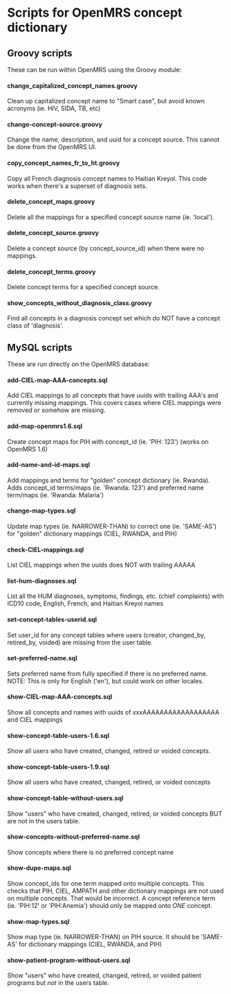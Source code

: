 # Scripts for OpenMRS concept dictionary

## Groovy scripts

These can be run within OpenMRS using the Groovy module:

#### change_capitalized_concept_names.groovy

Clean up capitalized concept name to "Smart case", but avoid known acronyms (ie.  HIV, SIDA, TB, etc)

#### change-concept-source.groovy

Change the name, description, and uuid for a concept source.  This cannot be done from the OpenMRS UI.

#### copy_concept_names_fr_to_ht.groovy

Copy all French diagnosis concept names to Haitian Kreyol.  This code works when there's a superset of diagnosis sets.

#### delete_concept_maps.groovy

Delete all the mappings for a specified concept source name (ie. 'local').

#### delete_concept_source.groovy

Delete a concept source (by concept_source_id) when there were no mappings.

#### delete_concept_terms.groovy

Delete concept terms for a specified concept source.

#### show_concepts_without_diagnosis_class.groovy

Find all concepts in a diagnosis concept set which do NOT have a concept class of 'diagnosis'.



## MySQL scripts

These are run directly on the OpenMRS database:

#### add-CIEL-map-AAA-concepts.sql

Add CIEL mappings to all concepts that have uuids with trailing AAA's and currently missing mappings.  This covers cases where CIEL mappings were removed or somehow are missing.

#### add-map-openmrs1.6.sql

Create concept maps for PIH with concept_id (ie.  'PIH: 123') (works on OpenMRS 1.6)

#### add-name-and-id-maps.sql

Add mappings and terms for "golden" concept dictionary (ie. Rwanda).  Adds concept_id terms/maps (ie. 'Rwanda: 123') and preferred name term/maps (ie. 'Rwanda:  Malaria')

#### change-map-types.sql

Update map types (ie.  NARROWER-THAN) to correct one (ie.  'SAME-AS') for "golden" dictionary mappings (CIEL, RWANDA, and PIH)

#### check-CIEL-mappings.sql

List CIEL mappings when the uuids does NOT with trailing AAAAA

#### list-hum-diagnoses.sql

List all the HUM diagnoses, symptoms, findings, etc. (chief complaints) with ICD10 code, English, French, and Haitian Kreyol names

#### set-concept-tables-userid.sql

Set user_id for any concept tables where users (creator, changed_by, retired_by, voided) are missing from the user table.

#### set-preferred-name.sql

Sets preferred name from fully specified if there is no preferred name.  NOTE:  This is only for English ('en'), but could work on other locales.

#### show-CIEL-map-AAA-concepts.sql

Show all concepts and names with uuids of xxxAAAAAAAAAAAAAAAAAA and CIEL mappings  

#### show-concept-table-users-1.6.sql

Show all users who have created, changed, retired or voided concepts.

#### show-concept-table-users-1.9.sql

Show all users who have created, changed, retired, or voided concepts

#### show-concept-table-without-users.sql

Show "users" who have created, changed, retired, or voided concepts BUT are not in the users table.

#### show-concepts-without-preferred-name.sql

Show concepts where there is no preferred concept name

#### show-dupe-maps.sql

Show concept_ids for one term mapped onto multiple concepts.  This checks that PIH, CIEL, AMPATH and other dictionary mappings are not used on multiple concepts.  That would be incorrect.  A concept reference term (ie. 'PIH:12' or 'PIH:Anemia') should only be mapped onto *ONE* concept.

#### show-map-types.sql

Show map type (ie.  NARROWER-THAN) on PIH source.  It should be 'SAME-AS' for dictionary mappings (CIEL, RWANDA, and PIH)

#### show-patient-program-without-users.sql

Show "users" who have created, changed, retired, or voided patient programs but *not* in the users table.
